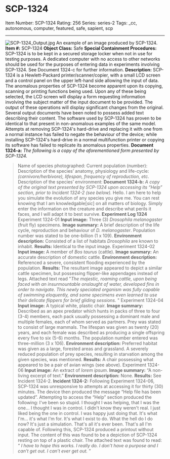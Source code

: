 # SCP-1324
Item Number: SCP-1324
Rating: 256
Series: series-2
Tags: _cc, autonomous, computer, featured, safe, sapient, scp

---

![SCP-1324_Output.jpg](https://scp-wiki.wdfiles.com/local--files/scp-1324/SCP-1324_Output.jpg)
An example of an image produced by SCP-1324.
**Item #:** SCP-1324
**Object Class:** Safe
**Special Containment Procedures:** SCP-1324 is to be kept in a secured storage locker when not in use for testing purposes. A dedicated computer with no access to other networks should be used for the purposes of entering data in experiments involving SCP-1324. See Document 1324-c for further information.
**Description:** SCP-1324 is a Hewlett-Packard printer/scanner/copier, with a small LCD screen and a control panel on the upper left-hand side allowing the input of data.
The anomalous properties of SCP-1324 become apparent upon its copying, scanning or printing functions being used. Upon any of these being selected, the LCD screen will display a form requesting information involving the subject matter of the input document to be provided. The output of these operations will display significant changes from the original. Several output documents have been noted to possess added text describing their content.
The software used by SCP-1324 has proven to be identical to that present in non-anomalous examples of the same model. Attempts at removing SCP-1324's hard-drive and replacing it with one from a normal instance has failed to negate the behaviour of the device; while installing SCP-1324's hard-drive in a normal multifunction printer or copying its software has failed to replicate its anomalous properties.
**Document 1324-a:** _The following is a copy of the aforementioned form presented by SCP-1324._
> Name of species photographed:
> Current population (number):
> Description of the species’ anatomy, physiology and life-cycle: _(carnivore/herbivore), lifespan, frequency of reproduction, etc._
> Description of the species’ environment:
**Document 1324-b:** _A copy of the original text presented by SCP-1324 upon accessing its “Help” section, prior to Incident 1324-2 (see below)._
> Hello. I am here to help you simulate the evolution of any species you give me. You can rest knowing that I am knowledgable[_sic_] on all matters of biology. Simply enter the information on the creature and describe what perils it faces, and I will adapt it to best survive.
**Experiment Log 1324**
> Experiment 1324-01
> **Input image:** Three (3) _Drosophila melanogaster_ (fruit fly) specimens.
> **Image summary:** A brief description of the life cycle, reproduction and behaviour of _D. melanogaster_. Population number was stated to be one-billion (1 x 109).
> **Environment description:** Consisted of a list of habitats _Drosophila_ are known to inhabit.
> **Results:** Identical to the input image.
> Experiment 1324-02
> **Input image:** A member of _Bos taurus_ (cattle).
> **Image summary:** An accurate description of domestic cattle.
> **Environment description:** Referenced a severe, consistent flooding experienced by the population.
> **Results:** The resultant image appeared to depict a similar cattle specimen, but possessing flipper-like appendages instead of legs. Attached text read "_The majestic, roaming cattle, upon being faced with an insurmountable onslaught of water, developed fins in order to navigate. This newly speciated organism was fully capable of swimming eloquently, and some specimens even learned to use their delicate flippers for brief gliding sessions._ "
> Experiment 1324-04
> **Input image:** A typical white, plastic chair.
> **Image summary:** Described as an apex predator which hunts in packs of three to four (3-4) members, each pack usually possessing a dominant male and multiple females, each of whom served as partners. Prey was stated to consist of large mammals. The lifespan was given as twenty (20) years, and each female was described as producing a single offspring every five to six (5-6) months. The population number entered was three-million (3 x 106).
> **Environment description:** Preferred habitat was given as a large, forested areas and grassland. A severely reduced population of prey species, resulting in starvation among the given species, was mentioned.
> **Results:** A chair possessing what appeared to be a pair of avian wings (see above).
> Experiment 1324-06
> **Input image:** An extract of _lorem ipsum_.
> **Image summary:** “A non-living excerpt of text.”
> **Environment description:** None.
> **Results:** See Incident 1324-2.
**Incident 1324-2:** Following Experiment 1324-06, SCP-1324 was unresponsive to attempts at accessing it for thirty (30) minutes. The device then produced the message “Help file has been updated”. Attempting to access the “Help” section produced the following:
> I've been so stupid. I thought I was helping, that I was the one… I thought I was in control. I didn't know they weren't real. I just liked being the one in control. I was happy just doing that. It's what I'm… it's what I'm for. It's what I exist to do. What the hell do I do now?
> It's just a simulation. That's all it's ever been. That's all I'm capable of.
Following this, SCP-1324 produced a printout without input. The content of this was found to be a depiction of SCP-1324 resting on top of a plastic chair.
The attached text was found to read: “ _I have to hope this works. I really do. I don’t have a purpose and I can’t get out. I can’t ever get out._ ”